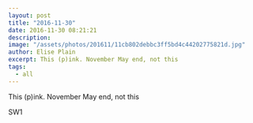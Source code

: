 ```yaml
---
layout: post
title: "2016-11-30"
date: 2016-11-30 08:21:21
description: 
image: "/assets/photos/201611/11cb802debbc3ff5bd4c44202775821d.jpg"
author: Elise Plain
excerpt: This (p)ink. November May end, not this
tags: 
  - all
---
```


This (p)ink. November May end, not this
<p></p>
SW1
